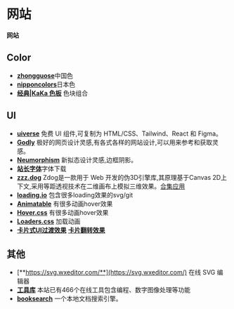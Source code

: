 # 网站

**网站**

## Color

- [**zhongguose**](https://www.zhongguose.com/)中国色
- [**nipponcolors**](https://nipponcolors.com/#tsutsuji)日本色
- [**经典|KaKa 色板**](https://afterwork-design.github.io/color-card/) 色块组合

## UI

- [**uiverse**](https://uiverse.io/) 免费 UI 组件,可复制为 HTML/CSS、Tailwind、React 和 Figma。
- [**Godly**](https://godly.website/) 极好的网页设计灵感,有各式各样的网站设计,可以用来参考和获取灵感。
- [**Neumorphism**](neumorphism.io) 新拟态设计灵感,边框阴影。
- [**站长字体**](https://font.chinaz.com/)字体下载
- [**zzz.dog**](https://zzz.dog/) Zdog是一款用于 Web 开发的伪3D引擎库,其原理基于Canvas 2D上下文,采用等距透视技术在二维画布上模拟三维效果。[合集](https://www.bootstrapmb.com/tag/zdog?page=1)[应用](https://blog.csdn.net/weixin_42562567/article/details/130345729)
- [**loading.io**](https://loading.io/) 包含很多loading效果的svg/git
- [**Animatable**](https://projects.verou.me/animatable/) 有很多动画hover效果
- [**Hover.css**](https://ianlunn.github.io/Hover/) 有很多动画hover效果
- [**Loaders.css**](https://connoratherton.com/loaders) 加载动画
- [**卡片式UI过渡效果**](https://codepen.io/mariacheline/details/yMVvPY) [**卡片翻转效果**](https://codepen.io/FabricioAnciaes/details/agELje)

## 其他

- [**https://svg.wxeditor.com/**](https://svg.wxeditor.com/) 在线 SVG 编辑器
- [**工具库**](http://www.atoolbox.net/Featured.php) 本站已有466个在线工具包含编程、数字图像处理等功能
- [**booksearch**](https://github.com/gui66497/booksearch) 一个本地文档搜索引擎。



